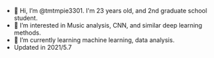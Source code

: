- 👋 Hi, I’m @tmtmpie3301. I'm 23 years old, and 2nd graduate school student.
- 👀 I’m interested in Music analysis, CNN, and similar deep learning methods.
- 🌱 I’m currently learning machine learning, data analysis.
- Updated in 2021/5.7


<!---
tmtmpie3301/tmtmpie3301 is a ✨ special ✨ repository because its `README.md` (this file) appears on your GitHub profile.
You can click the Preview link to take a look at your changes.
--->
